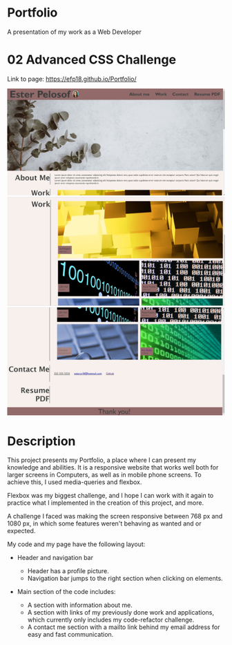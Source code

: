 # Portfolio 
A presentation of my work as a Web Developer

# 02 Advanced CSS Challenge

Link to page: https://efp18.github.io/Portfolio/

![Screenshots of page: #1](./assets/images/Portfolio-1.jpg)
![#2](./assets/images/Portfolio-2.jpg)
![#3](./assets/images/Portfolio-3.jpg)


# Description
This project presents my Portfolio, a place where I can present 
my knowledge and abilities. It is a responsive website that works well both for larger screens in Computers, as well as in mobile phone screens. To achieve this, I used media-queries and flexbox. 

Flexbox was my biggest challenge, and I hope I can work with it again
to practice what I implemented in the creation of this project, and more. 

A challenge I faced was making the screen responsive between 768 px and 1080 px, in which some features weren't behaving as wanted and or expected. 


My code and my page have the following layout:

- Header and navigation bar
  - Header has a profile picture.
  - Navigation bar jumps to the right section when clicking on elements.

- Main section of the code includes:
  - A section with information about me. 
  - A section with links of my previously done work and applications, which currently only includes my code-refactor challenge. 
  - A contact me section with a mailto link behind my email address 
  for easy and fast communication. 



